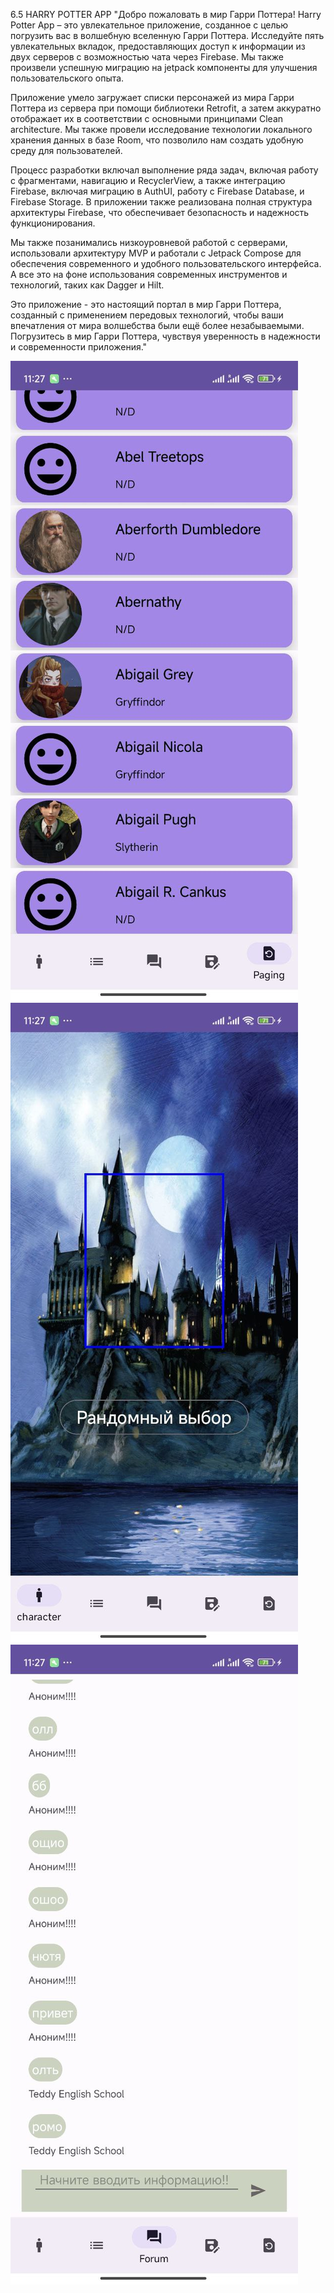 6.5 HARRY POTTER APP
"Добро пожаловать в мир Гарри Поттера! Harry Potter App – это увлекательное приложение, созданное с целью погрузить вас в волшебную вселенную Гарри Поттера. Исследуйте пять увлекательных вкладок, предоставляющих доступ к информации из двух серверов с возможностью чата через Firebase. Мы также произвели успешную миграцию на jetpack компоненты для улучшения пользовательского опыта.

Приложение умело загружает списки персонажей из мира Гарри Поттера из сервера при помощи библиотеки Retrofit, а затем аккуратно отображает их в соответствии с основными принципами Clean architecture. Мы также провели исследование технологии локального хранения данных в базе Room, что позволило нам создать удобную среду для пользователей.

Процесс разработки включал выполнение ряда задач, включая работу с фрагментами, навигацию и RecyclerView, а также интеграцию Firebase, включая миграцию в AuthUI, работу с Firebase Database, и Firebase Storage. В приложении также реализована полная структура архитектуры Firebase, что обеспечивает безопасность и надежность функционирования.

Мы также позанимались низкоуровневой работой с серверами, использовали архитектуру MVP и работали с Jetpack Compose для обеспечения современного и удобного пользовательского интерфейса. А все это на фоне использования современных инструментов и технологий, таких как Dagger и Hilt.

Это приложение - это настоящий портал в мир Гарри Поттера, созданный с применением передовых технологий, чтобы ваши впечатления от мира волшебства были ещё более незабываемыми. Погрузитесь в мир Гарри Поттера, чувствуя уверенность в надежности и современности приложения."


![Вот так выглядит приложение](https://github.com/StanAtilovich/6.5/blob/master/photo_2024-05-31_12-06-54.jpg)
![](https://github.com/StanAtilovich/6.5/blob/master/photo_2024-05-31_12-06-57.jpg)
![](https://github.com/StanAtilovich/6.5/blob/master/photo_2024-05-31_12-07-00.jpg)

